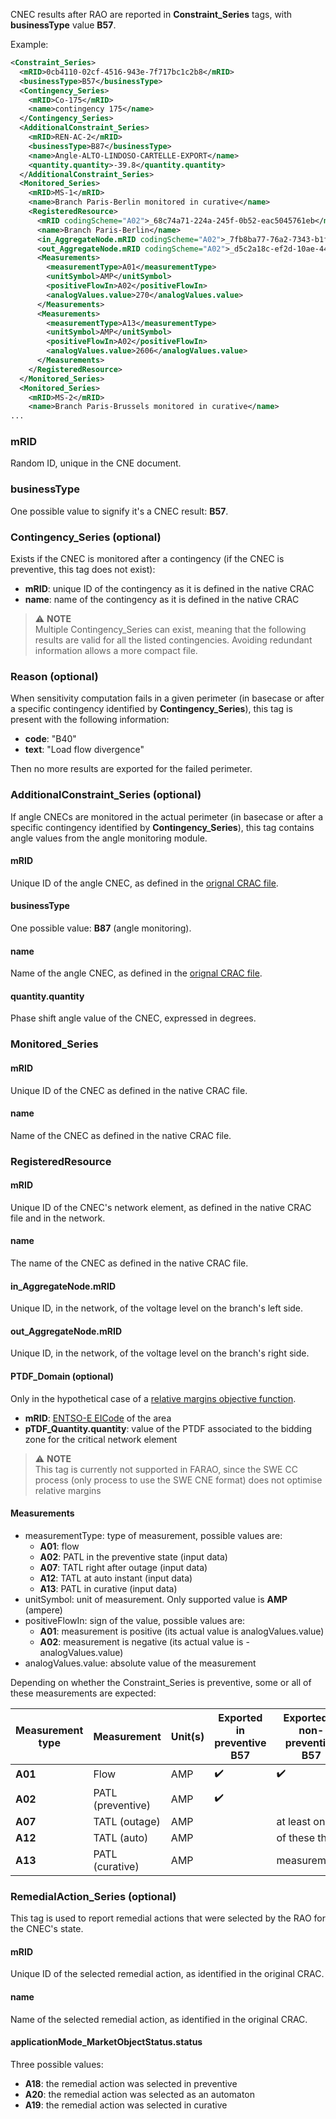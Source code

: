 CNEC results after RAO are reported in **Constraint_Series** tags, with **businessType** value **B57**.  

Example: 
~~~xml
<Constraint_Series>
  <mRID>0cb4110-02cf-4516-943e-7f717bc1c2b8</mRID>
  <businessType>B57</businessType>
  <Contingency_Series>
    <mRID>Co-175</mRID>
    <name>contingency 175</name>
  </Contingency_Series>
  <AdditionalConstraint_Series>
    <mRID>REN-AC-2</mRID>
    <businessType>B87</businessType>
    <name>Angle-ALTO-LINDOSO-CARTELLE-EXPORT</name>
    <quantity.quantity>-39.8</quantity.quantity>
  </AdditionalConstraint_Series>
  <Monitored_Series>
    <mRID>MS-1</mRID>
    <name>Branch Paris-Berlin monitored in curative</name>
    <RegisteredResource>
      <mRID codingScheme="A02">_68c74a71-224a-245f-0b52-eac5045761eb</mRID>
      <name>Branch Paris-Berlin</name>
      <in_AggregateNode.mRID codingScheme="A02">_7fb8ba77-76a2-7343-b1f9-10d8fb9bdae1</in_AggregateNode.mRID>
      <out_AggregateNode.mRID codingScheme="A02">_d5c2a18c-ef2d-10ae-4419-c832c53860b1</out_AggregateNode.mRID>
      <Measurements>
        <measurementType>A01</measurementType>
        <unitSymbol>AMP</unitSymbol>
        <positiveFlowIn>A02</positiveFlowIn>
        <analogValues.value>270</analogValues.value>
      </Measurements>
      <Measurements>
        <measurementType>A13</measurementType>
        <unitSymbol>AMP</unitSymbol>
        <positiveFlowIn>A02</positiveFlowIn>
        <analogValues.value>2606</analogValues.value>
      </Measurements>
    </RegisteredResource>
  </Monitored_Series>
  <Monitored_Series>
    <mRID>MS-2</mRID>
    <name>Branch Paris-Brussels monitored in curative</name>
...
~~~

### mRID
Random ID, unique in the CNE document.

### businessType
One possible value to signify it's a CNEC result: **B57**.

### Contingency_Series (optional)
Exists if the CNEC is monitored after a contingency (if the CNEC is preventive, this tag does not exist): 
- **mRID**: unique ID of the contingency as it is defined in the native CRAC
- **name**: name of the contingency as it is defined in the native CRAC
> ⚠️  **NOTE**  
> Multiple Contingency_Series can exist, meaning that the following results are valid for all the listed contingencies. 
> Avoiding redundant information allows a more compact file.

### Reason (optional)
When sensitivity computation fails in a given perimeter (in basecase or after a specific contingency identified by 
**Contingency_Series**), this tag is present with the following information:
- **code**: "B40"
- **text**: "Load flow divergence"  

Then no more results are exported for the failed perimeter.  
 
### AdditionalConstraint_Series (optional)
If angle CNECs are monitored in the actual perimeter (in basecase or after a specific contingency identified by
**Contingency_Series**), this tag contains angle values from the angle monitoring module.

#### mRID
Unique ID of the angle CNEC, as defined in the [orignal CRAC file](/docs/input-data/crac/cim#angle-cnecs).  

#### businessType
One possible value: **B87** (angle monitoring).

#### name
Name of the angle CNEC, as defined in the [orignal CRAC file](/docs/input-data/crac/cim#angle-cnecs).  

#### quantity.quantity
Phase shift angle value of the CNEC, expressed in degrees.

### Monitored_Series

#### mRID
Unique ID of the CNEC as defined in the native CRAC file.

#### name
Name of the CNEC as defined in the native CRAC file.

### RegisteredResource

#### mRID
Unique ID of the CNEC's network element, as defined in the native CRAC file and in the network.

#### name
The name of the CNEC as defined in the native CRAC file.

#### in_AggregateNode.mRID
Unique ID, in the network, of the voltage level on the branch's left side.

#### out_AggregateNode.mRID
Unique ID, in the network, of the voltage level on the branch's right side.

#### PTDF_Domain (optional)
Only in the hypothetical case of a [relative margins objective function](/docs/parameters#objective-function-type).  
- **mRID**: [ENTSO-E EICode](https://www.entsoe.eu/data/energy-identification-codes-eic/) of the area
- **pTDF_Quantity.quantity**: value of the PTDF associated to the bidding zone for the critical network element  
> ⚠️  **NOTE**  
> This tag is currently not supported in FARAO, since the SWE CC process (only process to use the SWE CNE format) 
> does not optimise relative margins

#### Measurements
- measurementType: type of measurement, possible values are:
  - **A01**: flow
  - **A02**: PATL in the preventive state (input data)
  - **A07**: TATL right after outage (input data)
  - **A12**: TATL at auto instant (input data)
  - **A13**: PATL in curative (input data)
- unitSymbol: unit of measurement. Only supported value is **AMP** (ampere)
- positiveFlowIn: sign of the value, possible values are:
  - **A01**: measurement is positive (its actual value is analogValues.value)
  - **A02**: measurement is negative (its actual value is -analogValues.value)
- analogValues.value: absolute value of the measurement

Depending on whether the Constraint_Series is preventive, some or all of these measurements are expected:

| Measurement type | Measurement       | Unit(s) | Exported in preventive B57 | Exported in non-preventive B57 |
|------------------|-------------------|---------|----------------------------|--------------------------------|
| **A01**          | Flow              | AMP     | ✔️                         | ✔️                             |
| **A02**          | PATL (preventive) | AMP     | ✔️                         |                                |
| **A07**          | TATL (outage)     | AMP     | ️                          | at least one                   |
| **A12**          | TATL (auto)       | AMP     | ️                          | of these three                 |
| **A13**          | PATL (curative)   | AMP     | ️                          | measurements️                  |


### RemedialAction_Series (optional)
This tag is used to report remedial actions that were selected by the RAO for the CNEC's state.

#### mRID
Unique ID of the selected remedial action, as identified in the original CRAC.

#### name
Name of the selected remedial action, as identified in the original CRAC.

#### applicationMode_MarketObjectStatus.status
Three possible values:
- **A18**: the remedial action was selected in preventive
- **A20**: the remedial action was selected as an automaton
- **A19**: the remedial action was selected in curative
